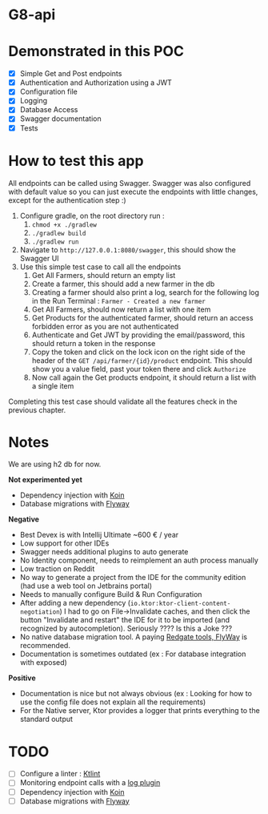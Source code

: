 # G8-api

# Demonstrated in this POC
- [x] Simple Get and Post endpoints
- [x] Authentication and Authorization using a JWT
- [x] Configuration file
- [x] Logging
- [x] Database Access
- [x] Swagger documentation
- [x] Tests

# How to test this app

All endpoints can be called using Swagger. Swagger was also configured with default value so you can just execute the endpoints with little changes, except for the authentication step :)

1. Configure gradle, on the root directory run :
   1. `chmod +x ./gradlew`
   2. `./gradlew build`
   3. `./gradlew run`
2. Navigate to `http://127.0.0.1:8080/swagger`, this should show the Swagger UI
3. Use this simple test case to call all the endpoints
   1. Get All Farmers, should return an empty list
   2. Create a farmer, this should add a new farmer in the db
   3. Creating a farmer should also print a log, search for the following log in the Run Terminal : `Farmer - Created a new farmer`
   4. Get All Farmers, should now return a list with one item
   5. Get Products for the authenticated farmer, should return an access forbidden error as you are not authenticated
   6. Authenticate and Get JWT by providing the email/password, this should return a token in the response
   7. Copy the token and click on the lock icon on the right side of the header of the `GET
      /api/farmer/{id}/product` endpoint. This should show you a value field, past your token there and click `Authorize`
   8. Now call again the Get products endpoint, it should return a list with a single item

Completing this test case should validate all the features check in the previous chapter.

# Notes

We are using h2 db for now.

**Not experimented yet**
- Dependency injection with [Koin](https://insert-koin.io/docs/reference/koin-ktor/ktor/)
- Database migrations with [Flyway](https://flywaydb.org/)

**Negative**
- Best Devex is with Intellij Ultimate ~600 € / year
- Low support for other IDEs
- Swagger needs additional plugins to auto generate
- No Identity component, needs to reimplement an auth process manually
- Low traction on Reddit
- No way to generate a project from the IDE for the community edition (had use a web tool on Jetbrains portal)
- Needs to manually configure Build & Run Configuration
- After adding a new dependency (`io.ktor:ktor-client-content-negotiation`) I had to go on File->Invalidate caches, and then click the button "Invalidate and restart" the IDE for it to be imported (and recognized by autocompletion). Seriously ???? Is this a Joke ???
- No native database migration tool. A paying [Redgate tools, FlyWay](https://flywaydb.org/) is recommended.
- Documentation is sometimes outdated (ex : For database integration with exposed)

**Positive**
- Documentation is nice but not always obvious (ex : Looking for how to use the config file does not explain all the requirements)
- For the Native server, Ktor provides a logger that prints everything to the standard output

# TODO 
- [ ] Configure a linter : [Ktlint](https://github.com/pinterest/ktlint)
- [ ] Monitoring endpoint calls with a [log plugin](https://ktor.io/docs/events.html#custom-events)
- [ ] Dependency injection with [Koin](https://insert-koin.io/docs/reference/koin-ktor/ktor/)
- [ ] Database migrations with [Flyway](https://flywaydb.org/)